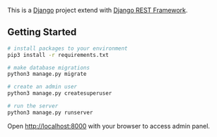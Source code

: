 This is a [Django](https://www.djangoproject.com/) project extend with [Django REST Framework](https://www.django-rest-framework.org/).

## Getting Started

```bash
# install packages to your environment
pip3 install -r requirements.txt

# make database migrations
python3 manage.py migrate

# create an admin user
python3 manage.py createsuperuser

# run the server
python3 manage.py runserver
```

Open [http://localhost:8000](http://localhost:8000/admin) with your browser to access admin panel.